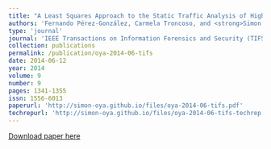 ```yaml
---
title: "A Least Squares Approach to the Static Traffic Analysis of High-Latency Anonymous Communication Systems"
authors: 'Fernando Pérez-González, Carmela Troncoso, and <strong>Simon Oya</strong>'
type: 'journal'
journal: 'IEEE Transactions on Information Forensics and Security (TIFS)'
collection: publications
permalink: /publication/oya-2014-06-tifs
date: 2014-06-12
year: 2014
volume: 9
number: 9
pages: 1341-1355
issn: 1556-6013
paperurl: 'http://simon-oya.github.io/files/oya-2014-06-tifs.pdf'
techrepurl: 'http://simon-oya.github.io/files/oya-2014-06-tifs-techrep.pdf'
---
```


[Download paper here](http://simon-oya.github.io/files/oya-2014-06-tifs.pdf)
